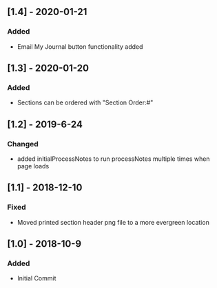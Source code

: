 ## [1.4] - 2020-01-21
### Added
- Email My Journal button functionality added


## [1.3] - 2020-01-20
### Added
- Sections can be ordered with "Section Order:#"


## [1.2] - 2019-6-24
### Changed
- added initialProcessNotes to run processNotes multiple times when page loads


## [1.1] - 2018-12-10
### Fixed
- Moved printed section header png file to a more evergreen location


## [1.0] - 2018-10-9
### Added
- Initial Commit
